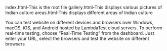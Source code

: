 index.html-This is the root file
gallery.html-This displays various pictures of Indian culture
areas.html-This displays different areas of Indian culture





You can test website on different devices and browsers over Windows, macOS, iOS, and Android hosted by LambdaTest cloud servers. To perform real-time testing, choose “Real-Time Testing” from the dashboard. Just enter your URL, select the browsers and test the website on different browsers